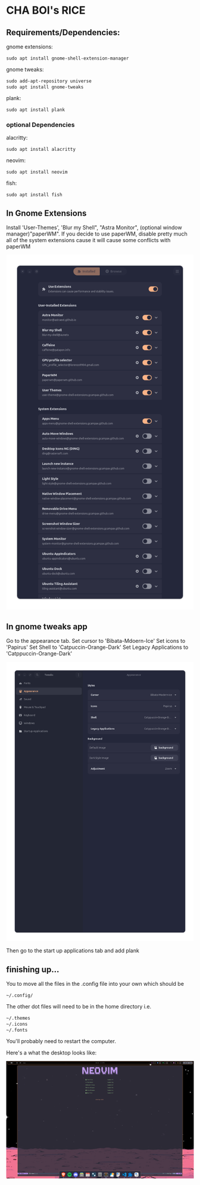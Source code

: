 # CHA BOI's RICE 

## Requirements/Dependencies:

gnome extensions:

    sudo apt install gnome-shell-extension-manager
    
gnome tweaks:
    
    sudo add-apt-repository universe
    sudo apt install gnome-tweaks

plank: 

    sudo apt install plank 


### optional Dependencies
alacritty:

    sudo apt install alacritty

neovim:

    sudo apt install neovim 

fish: 

    sudo apt install fish 

## In Gnome Extensions
Install 'User-Themes', 'Blur my Shell", "Astra Monitor", (optional window manager)"paperWM".
If you decide to use paperWM, disable pretty much all of the system extensions cause it will cause some conflicts with paperWM

![image](image/ExtensionsManager.png)


## In gnome tweaks app 
Go to the appearance tab. 
Set cursor to 'Bibata-Mdoern-Ice'
Set icons to 'Papirus'
Set Shell to 'Catpuccin-Orange-Dark'
Set Legacy Applications to 'Catppuccin-Orange-Dark'


![image](image/GnomeTweaks.png)

Then go to the start up applications tab and add plank 

## finishing up...
You to move all the files in the .config file into your own which should be 

    ~/.config/ 

The other dot files will need to be in the home directory i.e.

    ~/.themes 
    ~/.icons 
    ~/.fonts 


You'll probably need to restart the computer.


Here's a what the desktop looks like:

![image](image/Desktop.png) 

